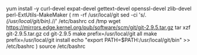 yum install -y curl-devel expat-devel gettext-devel openssl-devel zlib-devel perl-ExtUtils-MakeMaker
(
    rm -rf /usr/local/git
    sed -ci 's/.*\(\/usr\/local\/git\/bin\).*//' /etc/bashrc
    cd /tmp
    wget https://mirrors.edge.kernel.org/pub/software/scm/git/git-2.9.5.tar.gz
    tar xzf git-2.9.5.tar.gz
    cd git-2.9.5
    make prefix=/usr/local/git all
    make prefix=/usr/local/git install
    echo "export PATH=$PATH:/usr/local/git/bin" >> /etc/bashrc
)
source /etc/bashrc
